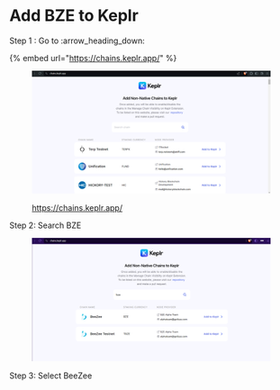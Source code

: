 # Add BZE to Keplr

Step 1 : Go to :arrow\_heading\_down:

{% embed url="https://chains.keplr.app/" %}

<figure><img src="../../.gitbook/assets/image (37).png" alt=""><figcaption><p><a href="https://chains.keplr.app/">https://chains.keplr.app/</a></p></figcaption></figure>

Step 2: Search BZE

<figure><img src="../../.gitbook/assets/image (38).png" alt=""><figcaption></figcaption></figure>

Step 3: Select BeeZee&#x20;
